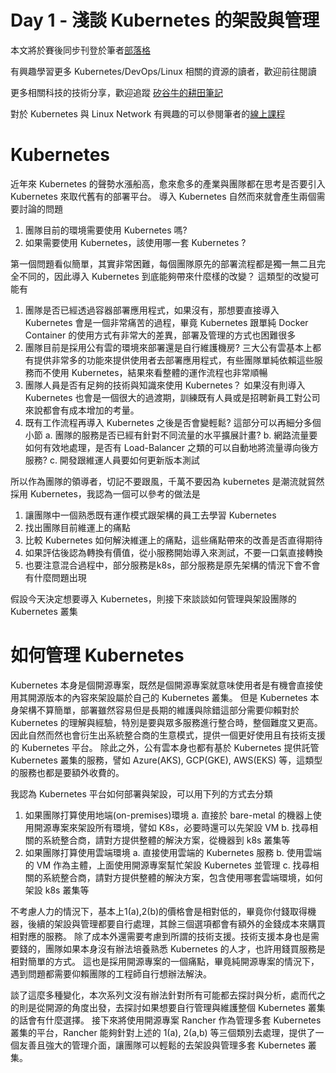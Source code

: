 Day 1 - 淺談 Kubernetes 的架設與管理
=================================

本文將於賽後同步刊登於筆者[部落格](https://hwchiu.com/)

有興趣學習更多 Kubernetes/DevOps/Linux 相關的資源的讀者，歡迎前往閱讀

更多相關科技的技術分享，歡迎追蹤 [矽谷牛的耕田筆記](https://www.facebook.com/technologynoteniu)

對於 Kubernetes 與 Linux Network 有興趣的可以參閱筆者的[線上課程](https://course.hwchiu.com/)


# Kubernetes
近年來 Kubernetes 的聲勢水漲船高，愈來愈多的產業與團隊都在思考是否要引入 Kubernetes 來取代舊有的部署平台。
導入 Kubernetes 自然而來就會產生兩個需要討論的問題
1. 團隊目前的環境需要使用 Kubernetes 嗎?
2. 如果需要使用 Kubernetes，該使用哪一套 Kubernetes ?

第一個問題看似簡單，其實非常困難，每個團隊原先的部署流程都是獨一無二且完全不同的，因此導入 Kubernetes 到底能夠帶來什麼樣的改變？
這類型的改變可能有
1. 團隊是否已經透過容器部署應用程式，如果沒有，那想要直接導入 Kubernetes 會是一個非常痛苦的過程，畢竟 Kubernetes 跟單純 Docker Container 的使用方式有非常大的差異，部署及管理的方式也困難很多
2. 團隊目前是採用公有雲的環境來部署還是自行維護機房? 三大公有雲基本上都有提供非常多的功能來提供使用者去部署應用程式，有些團隊單純依賴這些服務而不使用 Kubernetes，結果來看整體的運作流程也非常順暢
3. 團隊人員是否有足夠的技術與知識來使用 Kubernetes？ 如果沒有則導入 Kubernetes 也會是一個很大的過渡期，訓練既有人員或是招聘新員工對公司來說都會有成本增加的考量。
4. 既有工作流程再導入 Kubernetes 之後是否會變輕鬆? 這部分可以再細分多個小節
   a. 團隊的服務是否已經有針對不同流量的水平擴展計畫?
   b. 網路流量要如何有效地處理，是否有 Load-Balancer 之類的可以自動地將流量導向後方服務?
   c. 開發跟維運人員要如何更新版本測試

所以作為團隊的領導者，切記不要跟風，千萬不要因為 kubernetes 是潮流就貿然採用 Kubernetes，我認為一個可以參考的做法是
1. 讓團隊中一個熟悉既有運作模式跟架構的員工去學習 Kubernetes
2. 找出團隊目前維運上的痛點
3. 比較 Kubernetes 如何解決維運上的痛點，這些痛點帶來的改善是否直得期待
4. 如果評估後認為轉換有價值，從小服務開始導入來測試，不要一口氣直接轉換
5. 也要注意混合過程中，部分服務是k8s，部分服務是原先架構的情況下會不會有什麼問題出現

假設今天決定想要導入 Kubernetes，則接下來談談如何管理與架設團隊的 Kubernetes 叢集

# 如何管理 Kubernetes

Kubernetes 本身是個開源專案，既然是個開源專案就意味使用者是有機會直接使用其開源版本的內容來架設屬於自己的 Kubernetes 叢集。
但是 Kubernetes 本身架構不算簡單，部署雖然容易但是長期的維護與除錯這部分需要仰賴對於 Kubernetes 的理解與經驗，特別是要與眾多服務進行整合時，整個難度又更高。
因此自然而然也會衍生出系統整合商的生意模式，提供一個更好使用且有技術支援的 Kubernetes 平台。
除此之外，公有雲本身也都有基於 Kubernetes 提供託管 Kubernetes 叢集的服務，譬如 Azure(AKS), GCP(GKE), AWS(EKS) 等，這類型的服務也都是要額外收費的。

我認為 Kubernetes 平台如何部署與架設，可以用下列的方式去分類
1. 如果團隊打算使用地端(on-premises)環境
   a. 直接於 bare-metal 的機器上使用開源專案來架設所有環境，譬如 K8s，必要時還可以先架設 VM
   b. 找尋相關的系統整合商，請對方提供整體的解決方案，從機器到 k8s 叢集等
2. 如果團隊打算使用雲端環境
   a. 直接使用雲端的 Kubernetes 服務
   b. 使用雲端的 VM 作為主體，上面使用開源專案幫忙架設 Kubernetes 並管理
   c. 找尋相關的系統整合商，請對方提供整體的解決方案，包含使用哪套雲端環境，如何架設 k8s 叢集等

不考慮人力的情況下，基本上1(a),2(b)的價格會是相對低的，畢竟你付錢取得機器，後續的架設與管理都要自行處理，其餘三個選項都會有額外的金錢成本來購買相對應的服務。
除了成本外還需要考慮到所謂的技術支援。技術支援本身也是需要錢的，團隊如果本身沒有辦法培養熟悉 Kubernetes 的人才，也許用錢買服務是相對簡單的方式。
這也是採用開源專案的一個痛點，畢竟純開源專案的情況下，遇到問題都需要仰賴團隊的工程師自行想辦法解決。

談了這麼多種變化，本次系列文沒有辦法針對所有可能都去探討與分析，處而代之的則是從開源的角度出發，去探討如果想要自行管理與維護整個 Kubernetes 叢集的話會有什麼選擇。
接下來將使用開源專案 Rancher 作為管理多套 Kubernetes 叢集的平台，Rancher 能夠針對上述的 1(a), 2(a,b) 等三個類別去處理，提供了一個友善且強大的管理介面，讓團隊可以輕鬆的去架設與管理多套 Kubernetes 叢集。
